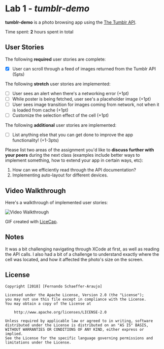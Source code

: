 # Lab 1 - *tumblr-demo*

**tumblr-demo** is a photo browsing app using the [The Tumblr API](https://www.tumblr.com/docs/en/api/v2#posts).

Time spent: **2** hours spent in total

## User Stories

The following **required** user stories are complete:

- [x] User can scroll through a feed of images returned from the Tumblr API (5pts)

The following **stretch** user stories are implemented:

- [ ] User sees an alert when there's a networking error (+1pt)
- [ ] While poster is being fetched, user see's a placeholder image (+1pt)
- [ ] User sees image transition for images coming from network, not when it is loaded from cache (+1pt)
- [ ] Customize the selection effect of the cell (+1pt)

The following **additional** user stories are implemented:

- [ ] List anything else that you can get done to improve the app functionality! (+1-3pts)

Please list two areas of the assignment you'd like to **discuss further with your peers** during the next class (examples include better ways to implement something, how to extend your app in certain ways, etc):

1. How can we efficiently read through the API documentation?
2. Implementing auto-layout for different devices.

## Video Walkthrough

Here's a walkthrough of implemented user stories:

<img src='https://imgur.com/3AMckWY' title='Video Walkthrough' width='' alt='Video Walkthrough' />

GIF created with [LiceCap](http://www.cockos.com/licecap/).

## Notes

It was a bit challenging navigating through XCode at first, as well as reading the API calls.
I also had a bit of a challenge to understand exactly where the cell was located, and how it affected the photo's size on the screen.

## License

    Copyright [2018] [Fernando Schaeffer-Araujo]

    Licensed under the Apache License, Version 2.0 (the "License");
    you may not use this file except in compliance with the License.
    You may obtain a copy of the License at

        http://www.apache.org/licenses/LICENSE-2.0

    Unless required by applicable law or agreed to in writing, software
    distributed under the License is distributed on an "AS IS" BASIS,
    WITHOUT WARRANTIES OR CONDITIONS OF ANY KIND, either express or implied.
    See the License for the specific language governing permissions and
    limitations under the License.
